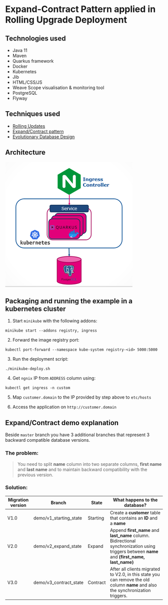 # Expand-Contract Pattern applied in Rolling Upgrade Deployment

## Technologies used

* Java 11
* Maven
* Quarkus framework
* Docker
* Kubernetes
* Jib
* HTML/CSS/JS
* Weave Scope visualisation & monitoring tool
* PostgreSQL
* Flyway 

## Techniques used

* [Rolling Updates](https://en.wikipedia.org/wiki/Rolling_release)
* [Expand/Contract pattern](https://martinfowler.com/bliki/ParallelChange.html)
* [Evolutionary Database Design](https://databaserefactoring.com/index.html)

## Architecture

![Application Architecture](./images/diagram.PNG)

## Packaging and running the example in a kubernetes cluster

1. Start `minikube` with the following addons:
```
minikube start --addons registry, ingress
```

2. Forward the image registry port:
```
kubectl port-forward --namespace kube-system registry-<id> 5000:5000
```

3. Run the deployment script:
```
./minikube-deploy.sh
```

4. Get `ngnix` IP from `ADDRESS` column using:
```
kubectl get ingress -n custom
```

5. Map `customer.domain` to the IP provided by step above to `etc/hosts`

6. Access the application on `http://customer.domain`

## Expand/Contract demo explanation

Beside `master` branch you have 3 additional branches that represent 3 backward compatible database versions.

### The problem:
> You need to split **name** column into two separate columns, **first name** and **last name** and to maintain backward compatibility with the previous version.

### Solution:

| Migration version | Branch                 | State    | What happens to the database?                                                                                                                  |
|-------------------|------------------------|----------|------------------------------------------------------------------------------------------------------------------------------------------------|
| V1.0              | demo/v1_starting_state | Starting | Create a **customer** table that contains an **ID** and a **name**                                                                             |
| V2.0              | demo/v2_expand_state   | Expand   | Append **first_name** and **last_name** column. Bidirectional synchronization using triggers between **name** and **(first_name, last_name)**  |
| V3.0              | demo/v3_contract_state | Contract | After all clients migrated to V2.0, in this state you can remove the old column **name** and also the synchronization triggers.                |
